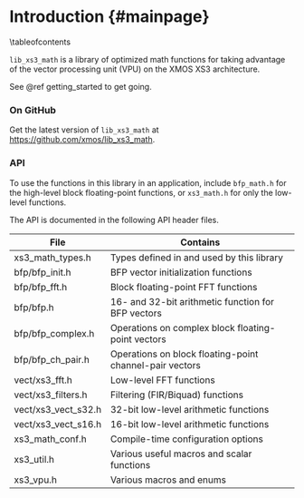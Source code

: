 

Introduction                   {#mainpage}
============

\tableofcontents

`lib_xs3_math` is a library of optimized math functions for taking advantage of the vector processing unit (VPU) on the 
XMOS XS3 architecture.

See @ref getting_started to get going.

### On GitHub ###

Get the latest version of `lib_xs3_math` at https://github.com/xmos/lib_xs3_math.

### API ### 

To use the functions in this library in an application, include `bfp_math.h` for the high-level block floating-point 
functions, or `xs3_math.h` for only the low-level functions.

The API is documented in the following API header files.


 File                   | Contains 
 ---------------------- | --------
 xs3_math_types.h       | Types defined in and used by this library
 bfp/bfp_init.h         | BFP vector initialization functions
 bfp/bfp_fft.h          | Block floating-point FFT functions
 bfp/bfp.h              | 16- and 32-bit arithmetic function for BFP vectors
 bfp/bfp_complex.h      | Operations on complex block floating-point vectors
 bfp/bfp_ch_pair.h      | Operations on block floating-point channel-pair vectors
 vect/xs3_fft.h         | Low-level FFT functions
 vect/xs3_filters.h     | Filtering (FIR/Biquad) functions
 vect/xs3_vect_s32.h    | 32-bit low-level arithmetic functions
 vect/xs3_vect_s16.h    | 16-bit low-level arithmetic functions
 xs3_math_conf.h        | Compile-time configuration options
 xs3_util.h             | Various useful macros and scalar functions
 xs3_vpu.h              | Various macros and enums 
